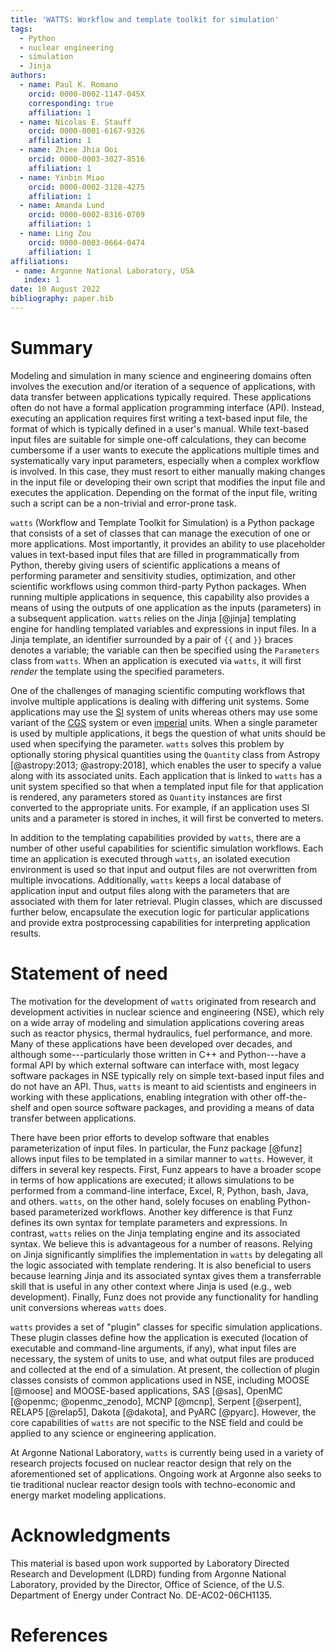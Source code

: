 ```yaml
---
title: 'WATTS: Workflow and template toolkit for simulation'
tags:
  - Python
  - nuclear engineering
  - simulation
  - Jinja
authors:
  - name: Paul K. Romano
    orcid: 0000-0002-1147-045X
    corresponding: true
    affiliation: 1
  - name: Nicolas E. Stauff
    orcid: 0000-0001-6167-9326
    affiliation: 1
  - name: Zhiee Jhia Ooi
    orcid: 0000-0003-3027-8516
    affiliation: 1
  - name: Yinbin Miao
    orcid: 0000-0002-3128-4275
    affiliation: 1
  - name: Amanda Lund
    orcid: 0000-0002-8316-0709
    affiliation: 1
  - name: Ling Zou
    orcid: 0000-0003-0664-0474
    affiliation: 1
affiliations:
 - name: Argonne National Laboratory, USA
   index: 1
date: 10 August 2022
bibliography: paper.bib
---
```


# Summary

Modeling and simulation in many science and engineering domains often involves
the execution and/or iteration of a sequence of applications, with data transfer
between applications typically required. These applications often do not have a
formal application programming interface (API). Instead, executing an
application requires first writing a text-based input file, the format of which
is typically defined in a user's manual. While text-based input files are
suitable for simple one-off calculations, they can become cumbersome if a user
wants to execute the applications multiple times and systematically vary input
parameters, especially when a complex workflow is involved. In this case, they
must resort to either manually making changes in the input file or developing
their own script that modifies the input file and executes the application.
Depending on the format of the input file, writing such a script can be a
non-trivial and error-prone task.

``watts`` (Workflow and Template Toolkit for Simulation) is a Python package
that consists of a set of classes that can manage the execution of one or more
applications. Most importantly, it provides an ability to use placeholder values
in text-based input files that are filled in programmatically from Python,
thereby giving users of scientific applications a means of performing parameter
and sensitivity studies, optimization, and other scientific workflows using
common third-party Python packages. When running multiple applications in
sequence, this capability also provides a means of using the outputs of one
application as the inputs (parameters) in a subsequent application. ``watts``
relies on the Jinja [@jinja] templating engine for handling templated variables
and expressions in input files. In a Jinja template, an identifier surrounded by
a pair of ``{{`` and ``}}`` braces denotes a variable; the variable can then be
specified using the ``Parameters`` class from ``watts``. When an application is
executed via ``watts``, it will first _render_ the template using the specified
parameters.

One of the challenges of managing scientific computing workflows that involve
multiple applications is dealing with differing unit systems. Some applications
may use the [SI](https://en.wikipedia.org/wiki/International_System_of_Units)
system of units whereas others may use some variant of the
[CGS](https://en.wikipedia.org/wiki/Centimetre%E2%80%93gram%E2%80%93second_system_of_units)
system or even [imperial](https://en.wikipedia.org/wiki/Imperial_units) units.
When a single parameter is used by multiple applications, it begs the question
of what units should be used when specifying the parameter. ``watts`` solves
this problem by optionally storing physical quantities using the ``Quantity``
class from Astropy [@astropy:2013; @astropy:2018], which enables the user to
specify a value along with its associated units. Each application that is linked
to ``watts`` has a unit system specified so that when a templated input file for
that application is rendered, any parameters stored as ``Quantity`` instances
are first converted to the appropriate units. For example, if an application
uses SI units and a parameter is stored in inches, it will first be converted to
meters.

In addition to the templating capabilities provided by ``watts``, there are a
number of other useful capabilities for scientific simulation workflows. Each
time an application is executed through ``watts``, an isolated execution
environment is used so that input and output files are not overwritten from
multiple invocations. Additionally, ``watts`` keeps a local database of
application input and output files along with the parameters that are associated
with them for later retrieval. Plugin classes, which are discussed further
below, encapsulate the execution logic for particular applications and provide
extra postprocessing capabilities for interpreting application results.

# Statement of need

The motivation for the development of ``watts`` originated from research and
development activities in nuclear science and engineering (NSE), which rely on a
wide array of modeling and simulation applications covering areas such as
reactor physics, thermal hydraulics, fuel performance, and more. Many of these
applications have been developed over decades, and although some---particularly
those written in C++ and Python---have a formal API by which external software
can interface with, most legacy software packages in NSE typically rely on
simple text-based input files and do not have an API. Thus, ``watts`` is meant
to aid scientists and engineers in working with these applications, enabling
integration with other off-the-shelf and open source software packages, and
providing a means of data transfer between applications.

There have been prior efforts to develop software that enables parameterization
of input files. In particular, the Funz package [@funz] allows input files to be
templated in a similar manner to ``watts``. However, it differs in several key
respects. First, Funz appears to have a broader scope in terms of how
applications are executed; it allows simulations to be performed from a
command-line interface, Excel, R, Python, bash, Java, and others. ``watts``, on
the other hand, solely focuses on enabling Python-based parameterized workflows.
Another key difference is that Funz defines its own syntax for template
parameters and expressions. In contrast, ``watts`` relies on the Jinja
templating engine and its associated syntax. We believe this is advantageous for
a number of reasons. Relying on Jinja significantly simplifies the
implementation in ``watts`` by delegating all the logic associated with template
rendering. It is also beneficial to users because learning Jinja and its
associated syntax gives them a transferrable skill that is useful in any other
context where Jinja is used (e.g., web development). Finally, Funz does not
provide any functionality for handling unit conversions whereas ``watts`` does.

``watts`` provides a set of "plugin" classes for specific simulation
applications. These plugin classes define how the application is executed
(location of executable and command-line arguments, if any), what input files
are necessary, the system of units to use, and what output files are produced
and collected at the end of a simulation. At present, the collection of plugin
classes consists of common applications used in NSE, including MOOSE [@moose]
and MOOSE-based applications, SAS [@sas], OpenMC [@openmc; @openmc_zenodo], MCNP
[@mcnp], Serpent [@serpent], RELAP5 [@relap5], Dakota [@dakota], and PyARC
[@pyarc]. However, the core capabilities of ``watts`` are not specific to the
NSE field and could be applied to any science or engineering application.

At Argonne National Laboratory, ``watts`` is currently being used in a variety
of research projects focused on nuclear reactor design that rely on the
aforementioned set of applications. Ongoing work at Argonne also seeks to tie
traditional nuclear reactor design tools with techno-economic and energy market
modeling applications.

# Acknowledgments

This material is based upon work supported by Laboratory Directed Research and
Development (LDRD) funding from Argonne National Laboratory, provided by the
Director, Office of Science, of the U.S. Department of Energy under Contract
No. DE-AC02-06CH1135.

# References
